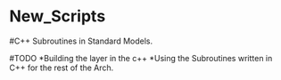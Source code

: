 # New_Scripts
#C++ Subroutines in Standard Models.

#TODO
*Building the layer in the c++
*Using the Subroutines written in C++ for the rest of the Arch.
